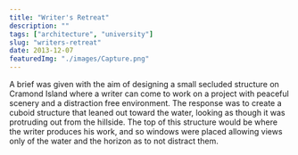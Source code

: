 ```yaml
---
title: "Writer's Retreat"
description: ""
tags: ["architecture", "university"]
slug: "writers-retreat"
date: 2013-12-07
featuredImg: "./images/Capture.png"
---
```



A brief was given with the aim of designing a small secluded structure on Cramond Island where a writer can come to work on a project with peaceful scenery and a distraction free environment. The response was to create a cuboid structure that leaned out toward the water, looking as though it was protruding out from the hillside. The top of this structure would be where the writer produces his work, and so windows were placed allowing views only of the water and the horizon as to not distract them.